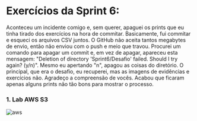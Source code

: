 # Exercícios da Sprint 6:

Aconteceu um incidente comigo e, sem querer, apaguei os prints que eu tinha tirado dos exercícios na hora de commitar. Basicamente, fui commitar e esqueci os arquivos CSV juntos. O GitHub não aceita tantos megabytes de envio, então não enviou com o push e meio que travou. Procurei um comando para apagar um commit e, em vez de apagar, apareceu esta mensagem: "Deletion of directory 'Sprint6/Desafio' failed. Should I try again? (y/n)". Mesmo eu apertando "n", apagou as coisas do diretório. O principal, que era o desafio, eu recuperei, mas as imagens de evidências e exercícios não. Agradeço a compreensão de vocês. Acabou que ficaram apenas alguns prints não tão bons para mostrar o processo.

### 1. Lab AWS S3

![aws]()
